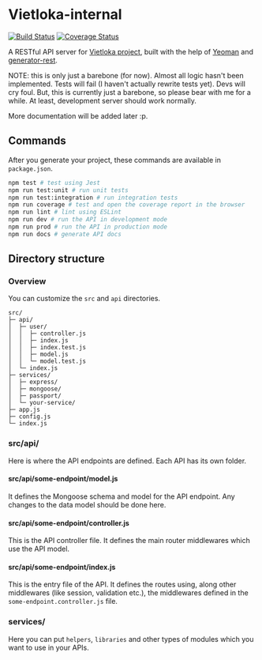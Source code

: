 # Vietloka-internal

[![Build Status](https://travis-ci.org/chitoge/vietloka-internal.svg?branch=master)](https://travis-ci.org/chitoge/vietloka-internal)
[![Coverage Status](https://coveralls.io/repos/github/chitoge/vietloka-internal/badge.svg?branch=master)](https://coveralls.io/github/chitoge/vietloka-internal?branch=master)


A RESTful API server for [Vietloka project](https://github.com/abn-volk/vietloka), built with the help of [Yeoman](http://yeoman.io/) and [generator-rest](https://github.com/diegohaz/generator-rest).

NOTE: this is only just a barebone (for now). Almost all logic hasn't been implemented. Tests will fail (I haven't actually rewrite tests yet). Devs will cry foul. But, this is currently just a barebone, so please bear with me for a while. At least, development server should work normally.

More documentation will be added later :p.

## Commands

After you generate your project, these commands are available in `package.json`.

```bash
npm test # test using Jest
npm run test:unit # run unit tests
npm run test:integration # run integration tests
npm run coverage # test and open the coverage report in the browser
npm run lint # lint using ESLint
npm run dev # run the API in development mode
npm run prod # run the API in production mode
npm run docs # generate API docs
```

## Directory structure

### Overview

You can customize the `src` and `api` directories.

```
src/
├─ api/
│  ├─ user/
│  │  ├─ controller.js
│  │  ├─ index.js
│  │  ├─ index.test.js
│  │  ├─ model.js
│  │  └─ model.test.js
│  └─ index.js
├─ services/
│  ├─ express/
│  ├─ mongoose/
│  ├─ passport/
│  └─ your-service/
├─ app.js
├─ config.js
└─ index.js
```

### src/api/

Here is where the API endpoints are defined. Each API has its own folder.

#### src/api/some-endpoint/model.js

It defines the Mongoose schema and model for the API endpoint. Any changes to the data model should be done here.

#### src/api/some-endpoint/controller.js

This is the API controller file. It defines the main router middlewares which use the API model.

#### src/api/some-endpoint/index.js

This is the entry file of the API. It defines the routes using, along other middlewares (like session, validation etc.), the middlewares defined in the `some-endpoint.controller.js` file.

### services/

Here you can put `helpers`, `libraries` and other types of modules which you want to use in your APIs.
